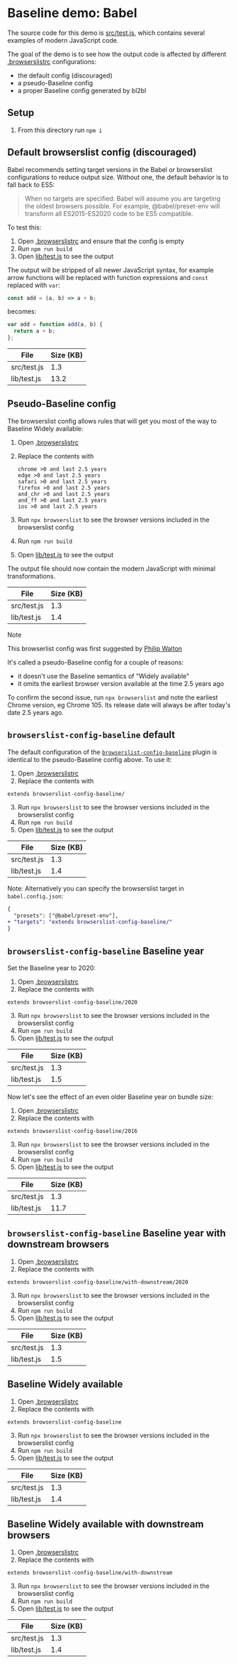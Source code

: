# Baseline demo: Babel

The source code for this demo is [src/test.js](src/test.js), which contains several examples of modern JavaScript code.

The goal of the demo is to see how the output code is affected by different [.browserslistrc](.browserslistrc) configurations:

- the default config (discouraged)
- a pseudo-Baseline config
- a proper Baseline config generated by bl2bl

## Setup

1. From this directory run `npm i`

## Default browserslist config (discouraged)

Babel recommends setting target versions in the Babel or browserslist configurations to reduce output size. Without one, the default behavior is to fall back to ES5:

> When no targets are specified: Babel will assume you are targeting the oldest browsers possible. For example, @babel/preset-env will transform all ES2015-ES2020 code to be ES5 compatible.

To test this:

1. Open [.browserslistrc](.browserslistrc) and ensure that the config is empty
2. Run `npm run build`
3. Open [lib/test.js](lib/test.js) to see the output

The output will be stripped of all newer JavaScript syntax, for example arrow functions will be replaced with function expressions and `const` replaced with `var`:

```js
const add = (a, b) => a + b;
```

becomes:

```js
var add = function add(a, b) {
  return a + b;
};
```

File | Size (KB)
-- | --
src/test.js | 1.3
lib/test.js | 13.2

## Pseudo-Baseline config

The browserslist config allows rules that will get you most of the way to Baseline Widely available:

1. Open [.browserslistrc](.browserslistrc)
2. Replace the contents with

    ```
    chrome >0 and last 2.5 years
    edge >0 and last 2.5 years
    safari >0 and last 2.5 years
    firefox >0 and last 2.5 years
    and_chr >0 and last 2.5 years
    and_ff >0 and last 2.5 years
    ios >0 and last 2.5 years
    ```
3. Run `npx browserslist` to see the browser versions included in the browserslist config
4. Run `npm run build`
5. Open [lib/test.js](lib/test.js) to see the output

The output file should now contain the modern JavaScript with minimal transformations.

File | Size (KB)
-- | --
src/test.js | 1.3
lib/test.js | 1.4

> [!NOTE]
> This browserlist config was first suggested by [Philip Walton](https://philipwalton.com/articles/the-state-of-es5-on-the-web/#recommendations)
>
> It's called a pseudo-Baseline config for a couple of reasons:
> - it doesn't use the Baseline semantics of "Widely available"
> - it omits the earliest browser version available at the time 2.5 years ago
>
> To confirm the second issue, run `npx browserslist` and note the earliest Chrome version, eg Chrome 105. Its release date will always be after today's date 2.5 years ago.

## `browserslist-config-baseline` default

The default configuration of the [`browserslist-config-baseline`](https://github.com/web-platform-dx/browserslist-config-baseline) plugin is identical to the pseudo-Baseline config above. To use it:

1. Open [.browserslistrc](.browserslistrc)
2. Replace the contents with

  ```
  extends browserslist-config-baseline/
  ```
3. Run `npx browserslist` to see the browser versions included in the browserslist config
4. Run `npm run build`
5. Open [lib/test.js](lib/test.js) to see the output

File | Size (KB)
-- | --
src/test.js | 1.3
lib/test.js | 1.4

Note: Alternatively you can specify the browserslist target in `babel.config.json`:

```diff
{
  "presets": ["@babel/preset-env"],
+ "targets": "extends browserslist-config-baseline/"
}
```

## `browserslist-config-baseline` Baseline year

Set the Baseline year to 2020:

1. Open [.browserslistrc](.browserslistrc)
2. Replace the contents with

  ```
  extends browserslist-config-baseline/2020
  ```
3. Run `npx browserslist` to see the browser versions included in the browserslist config
4. Run `npm run build`
5. Open [lib/test.js](lib/test.js) to see the output

File | Size (KB)
-- | --
src/test.js | 1.3
lib/test.js | 1.5

Now let's see the effect of an even older Baseline year on bundle size:

1. Open [.browserslistrc](.browserslistrc)
2. Replace the contents with

  ```
  extends browserslist-config-baseline/2016
  ```
3. Run `npx browserslist` to see the browser versions included in the browserslist config
4. Run `npm run build`
5. Open [lib/test.js](lib/test.js) to see the output

File | Size (KB)
-- | --
src/test.js | 1.3
lib/test.js | 11.7

## `browserslist-config-baseline` Baseline year with downstream browsers

1. Open [.browserslistrc](.browserslistrc)
2. Replace the contents with

  ```
  extends browserslist-config-baseline/with-downstream/2020
  ```
3. Run `npx browserslist` to see the browser versions included in the browserslist config
4. Run `npm run build`
5. Open [lib/test.js](lib/test.js) to see the output

File | Size (KB)
-- | --
src/test.js | 1.3
lib/test.js | 1.5

## Baseline Widely available

1. Open [.browserslistrc](.browserslistrc)
2. Replace the contents with

  ```
  extends browserslist-config-baseline
  ```
3. Run `npx browserslist` to see the browser versions included in the browserslist config
4. Run `npm run build`
5. Open [lib/test.js](lib/test.js) to see the output

File | Size (KB)
-- | --
src/test.js | 1.3
lib/test.js | 1.4

## Baseline Widely available with downstream browsers

1. Open [.browserslistrc](.browserslistrc)
2. Replace the contents with

  ```
  extends browserslist-config-baseline/with-downstream
  ```
3. Run `npx browserslist` to see the browser versions included in the browserslist config
4. Run `npm run build`
5. Open [lib/test.js](lib/test.js) to see the output

File | Size (KB)
-- | --
src/test.js | 1.3
lib/test.js | 1.4
